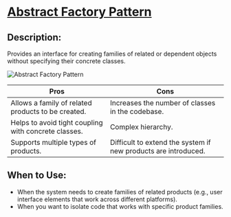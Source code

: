 # [**Abstract Factory Pattern**](https://refactoring.guru/design-patterns/abstract-factory)

## **Description:**
Provides an interface for creating families of related or dependent objects without specifying their concrete classes.

![Abstract Factory Pattern](https://refactoring.guru/images/patterns/content/abstract-factory/abstract-factory-en.png?id=d0210ee255712a245fead94a3fafabe0)

| **Pros**                           | **Cons**                                  |
|-------------------------------------|-------------------------------------------|
| Allows a family of related products to be created. | Increases the number of classes in the codebase. |
| Helps to avoid tight coupling with concrete classes. | Complex hierarchy.                       |
| Supports multiple types of products. | Difficult to extend the system if new products are introduced. |

## **When to Use:**
- When the system needs to create families of related products (e.g., user interface elements that work across different platforms).
- When you want to isolate code that works with specific product families.
